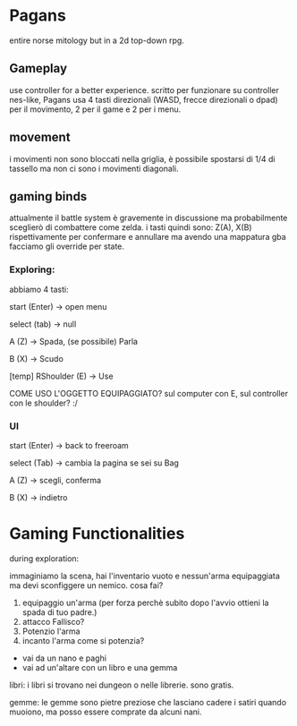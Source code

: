 # Pagans
entire norse mitology but in a 2d top-down rpg.

## Gameplay
use controller for a better experience.
scritto per funzionare su controller nes-like, Pagans usa 4 tasti direzionali (WASD, frecce direzionali o dpad) per il movimento, 2 per il game e 2 per i menu.

## movement
i movimenti non sono bloccati nella griglia, è possibile spostarsi di 1/4 di tassello ma non ci sono i movimenti diagonali.

## gaming binds
attualmente il battle system è gravemente in discussione ma probabilmente sceglierò di combattere come zelda.
i tasti quindi sono:
Z(A), X(B) rispettivamente per confermare e annullare
ma avendo una mappatura gba facciamo gli override per state.

### Exploring:
abbiamo 4 tasti:

start (Enter) -> open menu

select (tab)  -> null

A (Z)         -> Spada, (se possibile) Parla

B (X)         -> Scudo

[temp] RShoulder (E) -> Use

COME USO L'OGGETTO EQUIPAGGIATO? sul computer con E, sul controller con le shoulder? :/

### UI
start (Enter) -> back to freeroam

select (Tab)  -> cambia la pagina se sei su Bag

A (Z)         -> scegli, conferma

B (X)         -> indietro


# Gaming Functionalities
during exploration:

immaginiamo la scena, hai l'inventario vuoto e nessun'arma equipaggiata ma devi sconfiggere un nemico. cosa fai?
1. equipaggio un'arma (per forza perchè subito dopo l'avvio ottieni la spada di tuo padre.)
2. attacco
Fallisco?
1. Potenzio l'arma
2. incanto l'arma
come si potenzia?
- vai da un nano e paghi
- vai ad un'altare con un libro e una gemma

libri:
i libri si trovano nei dungeon o nelle librerie. sono gratis.

gemme:
le gemme sono pietre preziose che lasciano cadere i satiri quando muoiono, ma posso essere comprate da alcuni nani.
